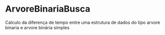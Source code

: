 # ArvoreBinariaBusca
Calculo da diferença de tempo entre uma estrutura de dados do tipo arvore binaria e arvore binária simples
